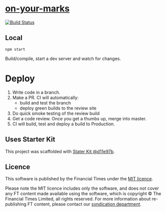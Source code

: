 # [on-your-marks](https://ig.ft.com/sites/on-your-marks)

[![Build Status][circle-image]][circle-url]

## Local

```
npm start
```

Build/compile, start a dev server and watch for changes.

# Deploy

1. Write code in a branch.
2. Make a PR. CI will automatically:
    * build and test the branch
    * deploy green builds to the review site
3. Do quick smoke testing of the review build
4. Get a code review. Once you get a thumbs up, merge into master.
5. CI will build, test and deploy a build to Production.


## Uses Starter Kit

This project was scaffolded with [Stater Kit @d11e97b](https://github.com/ft-interactive/starter-kit/tree/d11e97b).

## Licence
This software is published by the Financial Times under the [MIT licence](http://opensource.org/licenses/MIT).

Please note the MIT licence includes only the software, and does not cover any FT content made available using the software, which is copyright &copy; The Financial Times Limited, all rights reserved. For more information about re-publishing FT content, please contact our [syndication department](http://syndication.ft.com/).

<!-- badge URLs -->
[circle-url]: https://circleci.com/gh/ft-interactive/on-your-marks
[circle-image]: https://circleci.com/gh/ft-interactive/on-your-marks/tree/master.svg?style=shield

